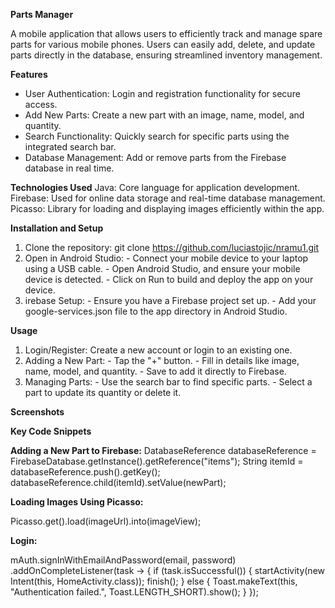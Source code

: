 ****Parts Manager****

A mobile application that allows users to efficiently track and manage spare parts for various mobile phones. 
Users can easily add, delete, and update parts directly in the database, ensuring streamlined inventory management.

**Features**
  - User Authentication: Login and registration functionality for secure access.
  - Add New Parts: Create a new part with an image, name, model, and quantity.
  - Search Functionality: Quickly search for specific parts using the integrated search bar.
  - Database Management: Add or remove parts from the Firebase database in real time.

**Technologies Used**
  Java: Core language for application development.
  Firebase: Used for online data storage and real-time database management.
  Picasso: Library for loading and displaying images efficiently within the app.

**Installation and Setup**
  1. Clone the repository:
      git clone https://github.com/luciastojic/nramu1.git
  2. Open in Android Studio:
    - Connect your mobile device to your laptop using a USB cable.
    - Open Android Studio, and ensure your mobile device is detected.
    - Click on Run to build and deploy the app on your device.
  4. irebase Setup:
    - Ensure you have a Firebase project set up.
    - Add your google-services.json file to the app directory in Android Studio.

**Usage**
  1. Login/Register: Create a new account or login to an existing one.
  2. Adding a New Part:
    - Tap the "+" button.
    - Fill in details like image, name, model, and quantity.
    - Save to add it directly to Firebase.
  3. Managing Parts:
    - Use the search bar to find specific parts.
    - Select a part to update its quantity or delete it.

**Screenshots**


****Key Code Snippets****

**Adding a New Part to Firebase:**
  DatabaseReference databaseReference = FirebaseDatabase.getInstance().getReference("items");
  String itemId = databaseReference.push().getKey();
  databaseReference.child(itemId).setValue(newPart);
  
**Loading Images Using Picasso:**

  Picasso.get().load(imageUrl).into(imageView);
  
**Login:**

  mAuth.signInWithEmailAndPassword(email, password)
    .addOnCompleteListener(task -> {
        if (task.isSuccessful()) {
            startActivity(new Intent(this, HomeActivity.class));
            finish();
        } else {
            Toast.makeText(this, "Authentication failed.", Toast.LENGTH_SHORT).show();
        }
    });



